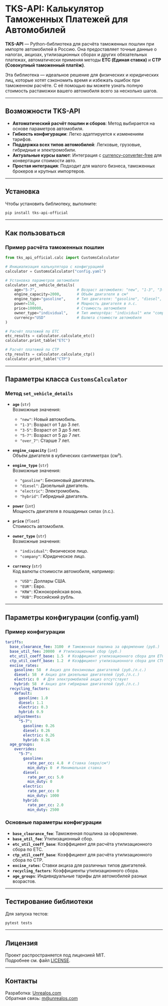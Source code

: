 # TKS-API: Калькулятор Таможенных Платежей для Автомобилей

**TKS-API** — Python-библиотека для расчёта таможенных пошлин при импорте автомобилей в Россию. Она предоставляет точные данные о налогах, акцизах, утилизационных сборах и других обязательных платежах, автоматически применяя методы **ETC (Единая ставка)** и **CTP (Совокупный таможенный платёж)**.

Эта библиотека — идеальное решение для физических и юридических лиц, которые хотят сэкономить время и избежать ошибок при таможенном расчёте. С её помощью вы можете узнать полную стоимость растаможки вашего автомобиля всего за несколько шагов.

---

## Возможности TKS-API

- **Автоматический расчёт пошлин и сборов**: Метод выбирается на основе параметров автомобиля.
- **Гибкость конфигурации**: Легко адаптируется к изменениям тарифов.
- **Поддержка всех типов автомобилей**: Легковые, грузовые, гибридные и электромобили.
- **Актуальные курсы валют**: Интеграция с [currency-converter-free](https://pypi.org/project/currency-converter-free/) для конвертации стоимости авто.
- **Простая интеграция**: Подходит для малого бизнеса, таможенных брокеров и крупных импортеров.

---

## Установка

Чтобы установить библиотеку, выполните:

```bash
pip install tks-api-official
```

---

## Как пользоваться

### Пример расчёта таможенных пошлин

```python
from tks_api_official.calc import CustomsCalculator

# Инициализация калькулятора с конфигурацией
calculator = CustomsCalculator("config.yaml")

# Установка параметров автомобиля
calculator.set_vehicle_details(
    age="5-7",                  # Возраст автомобиля: "new", "1-3", "3-5", "5-7", "over_7"
    engine_capacity=2000,       # Объём двигателя в см³
    engine_type="gasoline",     # Тип двигателя: "gasoline", "diesel", "electric", "hybrid"
    power=150,                  # Мощность двигателя в л.с.
    price=100000,               # Стоимость автомобиля
    owner_type="individual",    # Тип импортёра: "individual" или "company"
    currency="USD"              # Валюта стоимости автомобиля
)

# Расчёт платежей по ETC
etc_results = calculator.calculate_etc()
calculator.print_table("ETC")

# Расчёт платежей по CTP
ctp_results = calculator.calculate_ctp()
calculator.print_table("CTP")
```

---

## Параметры класса `CustomsCalculator`

### Метод `set_vehicle_details`

- **`age`** (`str`)  
  Возможные значения:
  - `"new"`: Новый автомобиль.
  - `"1-3"`: Возраст от 1 до 3 лет.
  - `"3-5"`: Возраст от 3 до 5 лет.
  - `"5-7"`: Возраст от 5 до 7 лет.
  - `"over_7"`: Старше 7 лет.

- **`engine_capacity`** (`int`)  
  Объём двигателя в кубических сантиметрах (см³).

- **`engine_type`** (`str`)  
  Возможные значения:
  - `"gasoline"`: Бензиновый двигатель.
  - `"diesel"`: Дизельный двигатель.
  - `"electric"`: Электромобиль.
  - `"hybrid"`: Гибридный двигатель.

- **`power`** (`int`)  
  Мощность двигателя в лошадиных силах (л.с.).

- **`price`** (`float`)  
  Стоимость автомобиля.

- **`owner_type`** (`str`)  
  Возможные значения:
  - `"individual"`: Физическое лицо.
  - `"company"`: Юридическое лицо.

- **`currency`** (`str`)  
  Код валюты стоимости автомобиля, например:
  - `"USD"`: Доллары США.
  - `"EUR"`: Евро.
  - `"KRW"`: Южнокорейская вона.
  - `"RUB"`: Российский рубль.

---

## Параметры конфигурации (config.yaml)

### Пример конфигурации

```yaml
tariffs:
  base_clearance_fee: 3100  # Таможенная пошлина за оформление (руб.)
  base_util_fee: 20000  # Утилизационный сбор (руб.)
  etc_util_coeff_base: 1.5  # Коэффициент утилизационного сбора для ETC
  ctp_util_coeff_base: 1.2  # Коэффициент утилизационного сбора для CTP
  excise_rates:
    gasoline: 58  # Акциз для бензиновых двигателей (руб./л.с.)
    diesel: 58  # Акциз для дизельных двигателей (руб./л.с.)
    electric: 0  # Для электромобилей акциз отсутствует
    hybrid: 58  # Акциз для гибридных двигателей (руб./л.с.)
  recycling_factors:
    default:
      gasoline: 1.0
      diesel: 1.1
      electric: 0.3
      hybrid: 0.9
    adjustments:
      "5-7":
        gasoline: 0.26
        diesel: 0.26
        electric: 0.26
        hybrid: 0.26
  age_groups:
    overrides:
      "5-7":
        gasoline:
          rate_per_cc: 4.8  # Ставка (евро/см³)
          min_duty: 0  # Минимальная ставка
        diesel:
          rate_per_cc: 5.0
          min_duty: 0
        electric:
          rate_per_cc: 0
          min_duty: 1000
        hybrid:
          rate_per_cc: 2.0
          min_duty: 2500
```

### Основные параметры конфигурации

- **`base_clearance_fee`**: Таможенная пошлина за оформление.
- **`base_util_fee`**: Утилизационный сбор.
- **`etc_util_coeff_base`**: Коэффициент для расчёта утилизационного сбора по ETC.
- **`ctp_util_coeff_base`**: Коэффициент для расчёта утилизационного сбора по CTP.
- **`excise_rates`**: Ставки акциза для различных типов двигателей.
- **`recycling_factors`**: Коэффициенты утилизационного сбора.
- **`age_groups`**: Индивидуальные тарифы для автомобилей разных возрастов.

---

## Тестирование библиотеки

Для запуска тестов:

```bash
pytest tests
```

---

## Лицензия

Проект распространяется под лицензией MIT.  
Подробнее см. файл [LICENSE](LICENSE).

---

## Контакты

Разработка: [Unrealos.com](https://unrealos.com)  
Обратная связь: [m@unrealos.com](mailto:m@unrealos.com)  